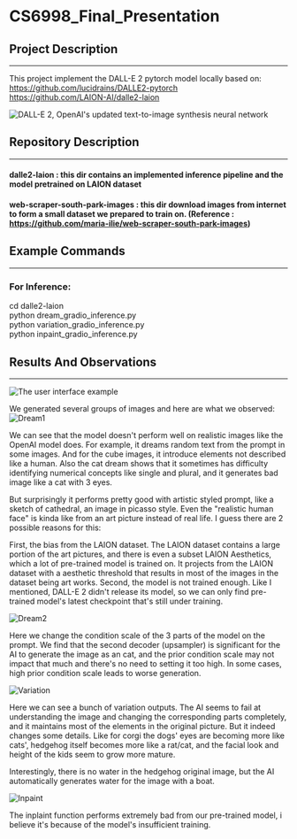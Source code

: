 # CS6998_Final_Presentation

## Project Description
----------------------------------------------------------------------------
This project implement the DALL-E 2 pytorch model locally based on:\
https://github.com/lucidrains/DALLE2-pytorch \
https://github.com/LAION-AI/dalle2-laion

![DALL-E 2,  OpenAI's updated text-to-image synthesis neural network](https://user-images.githubusercontent.com/27121819/208495737-702a0eaf-5af5-46e8-9836-e0a0d91ea5eb.png)



## Repository Description
----------------------------------------------------------------------------
#### dalle2-laion : this dir contains an implemented inference pipeline and the model pretrained on LAION dataset
#### web-scraper-south-park-images : this dir download images from internet to form a small dataset we prepared to train on. (Reference : https://github.com/maria-ilie/web-scraper-south-park-images)


## Example Commands        
----------------------------------------------------------------------------
### For Inference: 
cd dalle2-laion \
python dream_gradio_inference.py \
python variation_gradio_inference.py \
python inpaint_gradio_inference.py

## Results And Observations  
----------------------------------------------------------------------------
![The user interface example](https://user-images.githubusercontent.com/27121819/208494611-330da5b6-328a-467e-b528-e18df404e7db.png)

We generated several groups of images and here are what we observed:
![Dream1](https://user-images.githubusercontent.com/27121819/208494915-8e55c0c0-21ba-4096-a733-b994a308c727.png)

We can see that the model doesn't perform well on realistic images like the OpenAI model does. For example, it dreams random text from the prompt in some images. And for the cube images, it introduce elements not described like a human. Also the cat dream shows that it sometimes has difficulty identifying numerical concepts like single and plural, and it generates bad image like a cat with 3 eyes.

But surprisingly it performs pretty good with artistic styled prompt, like a sketch of cathedral, an image in picasso style. Even the "realistic  human face" is kinda like from an art picture instead of real life. I guess there are 2 possible reasons for this: 

First, the bias from the LAION dataset. The LAION dataset contains a large portion of the art pictures, and there is even a subset LAION Aesthetics, which a lot of pre-trained model is trained on. It projects from the LAION dataset with a aesthetic threshold that results in most of the images in the dataset being art works. 
Second, the model is not trained enough. Like I mentioned, DALL-E 2 didn't release its model, so we can only find pre-trained model's latest checkpoint that's still under training.

![Dream2](https://user-images.githubusercontent.com/27121819/208494988-def2063e-9895-457e-a559-7394d58946fa.png)

Here we change the condition scale of the 3 parts of the model on the prompt. We find that the second decoder (upsampler) is significant for the AI to generate the image as an cat, and the prior condition scale may not impact that much and there's no need to setting it too high. In some cases, high prior condition scale leads to worse generation.

![Variation](https://user-images.githubusercontent.com/27121819/208495011-063e157a-5c2e-484f-afd4-dab6eb2d1784.png)

Here we can see a bunch of variation outputs. The AI seems to fail at understanding the image and changing the corresponding parts completely, and it maintains most of the elements in the original picture. But it indeed changes some details. Like for corgi the dogs' eyes are becoming more like cats', hedgehog itself becomes more like a rat/cat, and the facial look and height of the kids seem to grow more mature. 

Interestingly, there is no water in the hedgehog original image, but the AI automatically generates water for the image with a boat.

![Inpaint](https://user-images.githubusercontent.com/27121819/208495203-cf11d34e-643c-4215-b2f2-db04d60c466d.png)

The inplaint function performs extremely bad from our pre-trained model, i believe it's because of the model's insufficient training.

